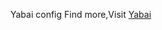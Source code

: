 <!--
 * @Author: Kun Peh
 * @Date: 2021-07-19 21:14:16
 * @LastEditTime: 2021-07-19 21:24:40
 * @Description: 
-->


Yabai config
Find more,Visit [Yabai](https://github.com/koekeishiya/yabai)

